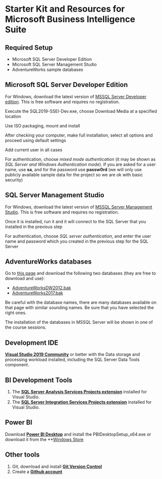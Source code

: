 # Starter Kit and Resources for Microsoft Business Intelligence Suite

## Required Setup

- Microsoft SQL Server Developer Edition
- Microsoft SQL Server Management Studio
- AdventureWorks sample databases

## Microsoft SQL Server Developer Edition

For Windows, download the latest version of [MSSQL Server Developer edition](https://www.microsoft.com/en-gb/sql-server/sql-server-downloads). This is free software and requires no registration.

Execute the SQL2019-SSEI-Dev.exe, choose Download Media at a specified location 

Use ISO packaging, mount and install 

After checking your computer, make full installation, select all options and proceed using default settings 

Add current user in all cases 

For authentication, choose *mixed mode authentication* (it may be shown as *SQL Server and Windows Authentication mode*). If you are asked for a user name, use **sa**, and for the password use **passw0rd** (we will only use publicly available sample data for the project so we are ok with basic security) 

## SQL Server Management Studio

For Windows, download the latest version of [MSSQL Server Management Studio](https://docs.microsoft.com/en-us/sql/ssms/download-sql-server-management-studio-ssms?view=sql-server-ver15). This is free software and requires no registration.

Once it is installed, run it and it will connect to the SQL Server that you installed in the previous step

For authentication, choose *SQL server authentication*, and enter the user name and password which you created in the previous step for the SQL Server

## AdventureWorks databases

Go to [this page](https://docs.microsoft.com/en-us/sql/samples/adventureworks-install-configure) and download the following two databases (they are free to download and use): 

- [AdventureWorksDW2012.bak](https://github.com/Microsoft/sql-server-samples/releases/download/adventureworks/AdventureWorksDW2012.bak)
- [AdventureWorks2017.bak](https://github.com/Microsoft/sql-server-samples/releases/download/adventureworks/AdventureWorks2017.bak)

Be careful with the database names, there are many databases available on that page with similar sounding names. Be sure that you have selected the right ones.

The installation of the databases in MSSQL Server will be shown in one of the course sessions.

## Development IDE 

**[Visual Studio 2019 Community](https://docs.microsoft.com/en-us/visualstudio/releases/2019/release-notes)**  or better with the Data storage and processing workload installed, including the SQL Server Data Tools component. 

## BI Development Tools 
1. The **[SQL Server Analysis Services Projects extension](https://marketplace.visualstudio.com/items?itemName=ProBITools.MicrosoftAnalysisServicesModelingProjects)** installed for Visual Studio. 
2. The **[SQL Server Integration Services Projects extension](https://marketplace.visualstudio.com/items?itemName=SSIS.SqlServerIntegrationServicesProjects)** installed for Visual Studio. 

## Power BI
Download **[Power BI Desktop](https://powerbi.microsoft.com/en-us/desktop/)** and install the PBIDesktopSetup_x64.exe or download it from the **[Windows Store](https://www.microsoft.com/en-us/p/power-bi-desktop/9ntxr16hnw1t#activetab=pivot:overviewtab)

## Other tools 
1. Git, download and install **[Git Version Control](https://git-scm.com/downloads)**
2. Create a **[Github account](https://github.com/join)**
